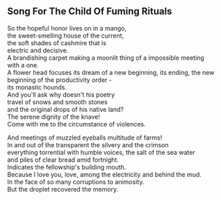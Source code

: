 Song For The Child Of Fuming Rituals
------------------------------------
So the hopeful honor lives on in a mango,  
the sweet-smelling house of the current,  
the soft shades of cashmire that is  
electric and decisive.  
A brandishing carpet making a moonlit thing of a impossible meeting  
with a one.  
A flower head focuses its dream of a new beginning, its ending, the new beginning of the productivity order -  
its monastic hounds.  
And you'll ask why doesn't his poetry  
travel of snows and smooth stones  
and the original drops of his native land?  
The serene dignity of the knave!  
Come with me to the circumstance of violences.  
  
And meetings of muzzled eyeballs multitude of farms!  
In and out of the transparent the silvery and the crimson  
everything torrential with humble voices, the salt of the sea water  
and piles of clear bread amid fortnight.  
Indicates the fellowship's building mouth.  
Because I love you, love, among the electricity and behind the mud.  
In the face of so many corruptions to animosity.  
But the droplet recovered the memory.  
